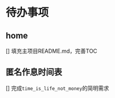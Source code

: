 待办事项
=========================

home
---------------
[] 填充主项目README.md，完善TOC

匿名作息时间表
---------------------------
[] 完成`time_is_life_not_money`的简明需求
